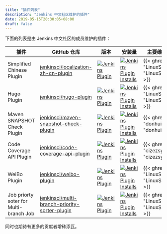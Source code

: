 ```yaml
---
title: "插件列表"
description: "Jenkins 中文社区维护的插件"
date: 2019-05-15T20:30:05+08:00
draft: false
---
```


下面的列表是由 Jenkins 中文社区的成员维护的插件：

| 插件 | GitHub 仓库 | 版本 | 安装量 | 主要维护者 |
|----|----|----|----|----|
| Simplified Chinese Plugin | [jenkinsci/localization-zh-cn-plugin](https://github.com/jenkinsci/localization-zh-cn-plugin) | [![Jenkins Plugin](https://img.shields.io/jenkins/plugin/v/localization-zh-cn.svg)](https://plugins.jenkins.io/localization-zh-cn) | [![Jenkins Plugin Installs](https://img.shields.io/jenkins/plugin/i/localization-zh-cn.svg?color=blue)](https://plugins.jenkins.io/localization-zh-cn) | {{< ghref "LinuxSuRen" "LinuxSuRen" >}} |
| Hugo Plugin | [jenkinsci/hugo-plugin](https://github.com/jenkinsci/hugo-plugin) | [![Jenkins Plugin](https://img.shields.io/jenkins/plugin/v/hugo.svg)](https://plugins.jenkins.io/hugo) | [![Jenkins Plugin Installs](https://img.shields.io/jenkins/plugin/i/hugo.svg?color=blue)](https://plugins.jenkins.io/hugo) | {{< ghref "LinuxSuRen" "LinuxSuRen" >}} |
| Maven SNAPSHOT Check Plugin | [jenkinsci/maven-snapshot-check-plugin](https://github.com/jenkinsci/maven-snapshot-check-plugin) | [![Jenkins Plugin](https://img.shields.io/jenkins/plugin/v/maven-snapshot-check.svg)](https://plugins.jenkins.io/maven-snapshot-check) | [![Jenkins Plugin Installs](https://img.shields.io/jenkins/plugin/i/maven-snapshot-check.svg?color=blue)](https://plugins.jenkins.io/maven-snapshot-check) | {{< ghref "donhui" "donhui" >}} |
| Code Coverage API Plugin | [jenkinsci/code-coverage-api-plugin](https://github.com/jenkinsci/code-coverage-api-plugin) | [![Jenkins Plugin](https://img.shields.io/jenkins/plugin/v/code-coverage-api.svg)](https://plugins.jenkins.io/code-coverage-api) | [![Jenkins Plugin Installs](https://img.shields.io/jenkins/plugin/i/code-coverage-api.svg?color=blue)](https://plugins.jenkins.io/code-coverage-api) | {{< ghref "cizezsy" "cizezsy" >}} |
| WeiBo Plugin | [jenkinsci/weibo-plugin](https://github.com/jenkinsci/weibo-plugin) | [![Jenkins Plugin](https://img.shields.io/jenkins/plugin/v/weibo.svg)](https://plugins.jenkins.io/weibo) | [![Jenkins Plugin Installs](https://img.shields.io/jenkins/plugin/i/weibo.svg?color=blue)](https://plugins.jenkins.io/weibo) | {{< ghref "LinuxSuRen" "LinuxSuRen" >}} |
| Job priorty soter for Multi-branch Job | [jenkinsci/multi-branch-priority-sorter-plugin](https://github.com/jenkinsci/multi-branch-priority-sorter-plugin) | [![Jenkins Plugin](https://img.shields.io/jenkins/plugin/v/multi-branch-priority-sorter.svg)](https://plugins.jenkins.io/multi-branch-priority-sorter) | [![Jenkins Plugin Installs](https://img.shields.io/jenkins/plugin/i/multi-branch-priority-sorter.svg?color=blue)](https://plugins.jenkins.io/multi-branch-priority-sorter) | {{< ghref "LinuxSuRen" "LinuxSuRen" >}} |

同时也期待有更多的贡献者增砖添瓦。
